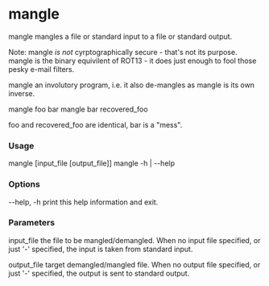 # mangle

mangle mangles a file or standard input to a file or standard output.

Note: mangle *is not* cyrptographically secure - that's not its purpose.
mangle is the binary equivilent of ROT13 - it does just enough to fool
those pesky e-mail filters.

mangle an involutory program, i.e. it also de-mangles as mangle is its
own inverse.

   mangle  foo bar
   mangle  bar recovered_foo

foo and recovered_foo are identical, bar is a "mess".

### Usage

mangle [input_file [output_file]]
mangle -h | --help

### Options
--help, -h   print this help information and exit.

### Parameters
input_file   the file to be mangled/demangled. When no input file specified, or
             just '-' specified, the input is taken from standard input.

output_file  target demangled/mangled file. When no output file specified, or
             just '-' specified, the output is sent to standard output.

